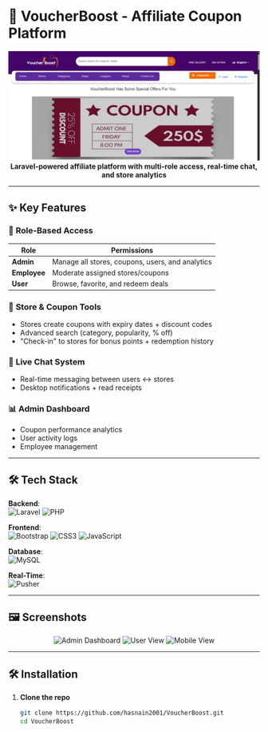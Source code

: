 # 🚀 VoucherBoost - Affiliate Coupon Platform

<p align="center">
  <img src="/public/images/voucherboost.PNG" width="600" alt="VoucherBoost Banner">
  <br>
  <strong>Laravel-powered affiliate platform with multi-role access, real-time chat, and store analytics</strong>
</p>

---

## ✨ Key Features

### 👥 **Role-Based Access**
| Role        | Permissions                          |
|-------------|--------------------------------------|
| **Admin**   | Manage all stores, coupons, users, and analytics |
| **Employee**| Moderate assigned stores/coupons     |
| **User**    | Browse, favorite, and redeem deals  |

### 🛒 **Store & Coupon Tools**
- Stores create coupons with expiry dates + discount codes  
- Advanced search (category, popularity, % off)  
- "Check-in" to stores for bonus points + redemption history  

### 💬 **Live Chat System**
- Real-time messaging between users ↔ stores  
- Desktop notifications + read receipts  

### 📊 **Admin Dashboard**
- Coupon performance analytics  
- User activity logs  
- Employee management  

---

## 🛠️ Tech Stack

**Backend**:  
![Laravel](https://img.shields.io/badge/Laravel-FF2D20?style=for-the-badge&logo=laravel&logoColor=white) 
![PHP](https://img.shields.io/badge/PHP-777BB4?style=for-the-badge&logo=php&logoColor=white)

**Frontend**:  
![Bootstrap](https://img.shields.io/badge/Bootstrap-563D7C?style=for-the-badge&logo=bootstrap&logoColor=white)
![CSS3](https://img.shields.io/badge/CSS3-1572B6?style=for-the-badge&logo=css3&logoColor=white)
![JavaScript](https://img.shields.io/badge/JavaScript-F7DF1E?style=for-the-badge&logo=javascript&logoColor=black)

**Database**:  
![MySQL](https://img.shields.io/badge/MySQL-005C84?style=for-the-badge&logo=mysql&logoColor=white)

**Real-Time**:  
![Pusher](https://img.shields.io/badge/Pusher-300D4F?style=for-the-badge&logo=pusher&logoColor=white)

---

## 🖼️ Screenshots

<div align="center">
  <img src="/public/screenshots/admin-dashboard.png" width="45%" alt="Admin Dashboard">
  <img src="/public/screenshots/user-view.png" width="45%" alt="User View">
  <img src="/public/screenshots/mobile-view.png" width="30%" alt="Mobile View">
</div>

---

## 🛠️ Installation

1. **Clone the repo**
   ```bash
   git clone https://github.com/hasnain2001/VoucherBoost.git
   cd VoucherBoost
